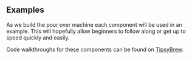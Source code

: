 Examples
--------

As we build the pour over machine each component will be used in an example. This will hopefully allow beginners to follow along or get up to speed quickly and easily.

Code walkthroughs for these components can be found on [TipsyBrew](https://tipsybrew.com).
